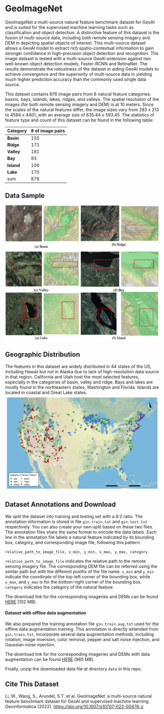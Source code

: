 # GeoImageNet

GeoImageNet a multi-source natural feature benchmark dataset for GeoAI and is suited for the supervised machine learning tasks such as classification and object detection. A distinctive feature of this dataset is the fusion of multi-source data, including both remote sensing imagery and DEM in depicting spatial objects of interest. This multi-source dataset allows a GeoAI model to extract rich spatio-contextual information to gain stronger confidence in high-precision object detection and recognition. The image dataset is tested with a multi-source GeoAI extension against two well-known object detection models, Faster-RCNN and RetinaNet. The results demonstrate the robustness of the dataset in aiding GeoAI models to achieve convergence and the superiority of multi-source data in yielding much higher prediction accuracy than the commonly used single data source.

This dataset contains 876 image pairs from 6 natural feature categories: basins, bays, islands, lakes, ridges, and valleys. The spatial resolution of the images (for both remote sensing imagery and DEM) is at 10 meters. Since the scales of the natural features differ, the image sizes vary from 283 x 213 to 4584 x 4401, with an average size of 635.44 x 593.45. The statistics of feature type and count of this dataset can be found in the following table:

|Category|# of image pairs|
|--|--|
|**Basin**|155|
|**Ridge**|171|
|**Valley**|181|
|**Bay**|93|
|**Island**|106|
|**Lake**|170|
|sum|876|

## Data Sample
![data sample](images/data_sample.png)

## Geographic Distribution

The features in this dataset are widely distributed in 44 states of the US, including Hawaii but not in Alaska due to lack of high-resolution data source in that region. California and Utah host the most selected features, especially in the categories of basin, valley and ridge. Bays and lakes are mostly found in the northeastern states, Washington and Florida. Islands are located in coastal and Great Lake states. 
![Geographic Distribution](images/geo_dist.png)

## Dataset Annotations and Download

We split the dataset into training and testing set with a 8:2 ratio. The annotation information is stored in file `gin.train.txt` and `gin.test.txt` respectively. You can also create your own split based on these two files. The annotation files share the same format to encode the data labels. Each line in the annotation file labels a natural feature indicated by its bounding box, category, and corresponding image file, following this pattern: 

```
relative_path_to_image_file, x_min, y_min, x_max, y_max, category
```

`relative_path_to_image_file` indicates the relative path to the remote sensing imagery file. The corresponding DEM file can be referred using the similar path but with the different postfix of the file name. `x_min` and `y_min` indicate the coordinate of the top-left corner of the bounding box, while `x_max`, and `y_max` is for the bottom-right corner of the bounding box. `category` indicates the category of the natural feature. 

The download link for the corresponding imageries and DEMs can be found [HERE](http://cici.lab.asu.edu/datasets/geoimagenet.zip) [102 MB].

#### Dataset with offline data augmentation

We also prepared the training annotation file `gin.train.aug.txt` used for the offline data augmentation training. This annotation is directly extended from `gin.train.txt`, incorporate several data augmentation methods, including rotation, image inversion, color removal, pepper and salt noise injection, and Gaussian noise injection.

The download link for the corresponding imageries and DEMs with data augmentation can be found [HERE](http://cici.lab.asu.edu/datasets/geoimagenet.aug.zip) [965 MB].

Finally, unzip the downloaded data file at directory `data` in this repo.

## Cite This Dataset

Li, W., Wang, S., Arundel, S.T. et al. GeoImageNet: a multi-source natural feature benchmark dataset for GeoAI and supervised machine learning. Geoinformatica (2022). https://doi.org/10.1007/s10707-022-00476-z